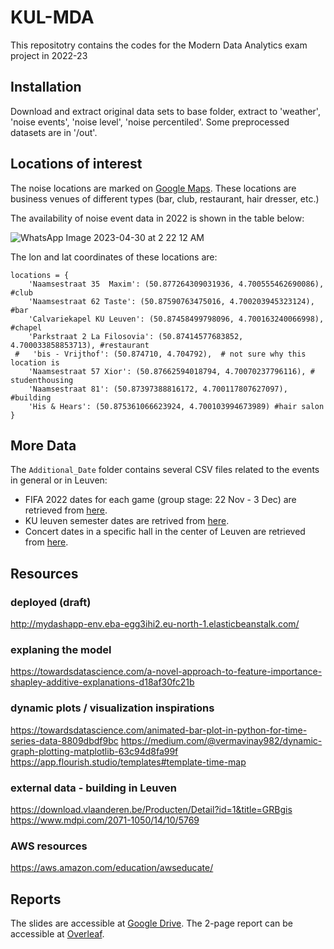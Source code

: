 # KUL-MDA
 
This repositotry contains the codes for the Modern Data Analytics exam project in 2022-23

## Installation
Download and extract original data sets to base folder, extract to 'weather', 'noise events', 'noise level', 'noise percentiled'.
Some preprocessed datasets are in '/out'.


## Locations of interest
The noise locations are marked on [Google Maps](https://www.google.com/maps/@50.8747926,4.6982166,15.56z/data=!4m3!11m2!2sqrSmW6-ORGuCUEXc9dQUMQ!3e3). These locations are business venues of different types (bar, club, restaurant, hair dresser, etc.)

The availability of noise event data in 2022 is shown in the table below:

![WhatsApp Image 2023-04-30 at 2 22 12 AM](https://user-images.githubusercontent.com/85434354/235545131-95654846-42f4-403f-b819-fdf8410cd9c0.jpeg)

The lon and lat coordinates of these locations are:
```
locations = {
    'Naamsestraat 35  Maxim': (50.877264309031936, 4.700555462690086), #club
    'Naamsestraat 62 Taste': (50.87590763475016, 4.700203945323124), #bar
    'Calvariekapel KU Leuven': (50.87458499798096, 4.700163240066998), #chapel
    'Parkstraat 2 La Filosovia': (50.87414577683852, 4.700033858853713), #restaurant
 #   'bis - Vrijthof': (50.874710, 4.704792),  # not sure why this location is
    'Naamsestraat 57 Xior': (50.87662594018794, 4.70070237796116), # studenthousing
    'Naamsestraat 81': (50.87397388816172, 4.700117807627097), #building
    'His & Hears': (50.875361066623924, 4.700103994673989) #hair salon
} 
```

## More Data
The `Additional_Date` folder contains several CSV files related to the events in general or in Leuven:
- FIFA 2022 dates for each game (group stage: 22 Nov - 3 Dec) are retrieved from [here](https://www.adda247.com/school/fifa-world-cup-2022-schedule/#:~:text=2022%20Qatar%2D%20Chart-,FIFA%20World%20Cup%202022%20Schedule%20Date,globe%20in%20its%2022nd%20edition).
- KU leuven semester dates are retrived from [here](https://www.kuleuven.be/english/about-kuleuven/calendars/2021-2022/ku-leuven-leuven-main-campus).
- Concert dates in a specific hall in the center of Leuven are retrieved from [here](https://www.hetdepot.be/overzicht-concerten-corona).

## Resources
### deployed (draft)
http://mydashapp-env.eba-egg3ihi2.eu-north-1.elasticbeanstalk.com/

### explaning the model
https://towardsdatascience.com/a-novel-approach-to-feature-importance-shapley-additive-explanations-d18af30fc21b

### dynamic plots / visualization inspirations
https://towardsdatascience.com/animated-bar-plot-in-python-for-time-series-data-8809dbdf9bc
https://medium.com/@vermavinay982/dynamic-graph-plotting-matplotlib-63c94d8fa99f
https://app.flourish.studio/templates#template-time-map

### external data - building in Leuven
https://download.vlaanderen.be/Producten/Detail?id=1&title=GRBgis
https://www.mdpi.com/2071-1050/14/10/5769 

### AWS resources
https://aws.amazon.com/education/awseducate/

## Reports
The slides are accessible at [Google Drive](https://docs.google.com/presentation/d/124BeehQEYAofHWoPmbxH-LTE-0IysYX_X7drtxZiIWg/edit).
The 2-page report can be accessible at [Overleaf](https://www.overleaf.com/2187527679nrtqhjsdmhdp).
